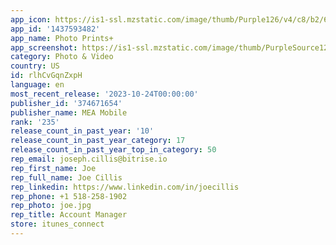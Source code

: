 ```yaml
---
app_icon: https://is1-ssl.mzstatic.com/image/thumb/Purple126/v4/c8/b2/63/c8b26391-978f-d6fc-212a-a7be6d94d360/AppIcon-PhotoPrintsPlus-0-0-1x_U007emarketing-0-7-0-sRGB-85-220.png/1024x1024bb.png
app_id: '1437593482'
app_name: Photo Prints+
app_screenshot: https://is1-ssl.mzstatic.com/image/thumb/PurpleSource126/v4/55/86/83/5586837e-ae0a-23ba-8f79-3ff8265589f2/aa6dd720-aa99-4e75-9770-349976b67dce_20843_Photo_Prints_Plus_Storeshots_iOS_iPhoneX_1.jpg/1242x2688bb.png
category: Photo & Video
country: US
id: rlhCvGqnZxpH
language: en
most_recent_release: '2023-10-24T00:00:00'
publisher_id: '374671654'
publisher_name: MEA Mobile
rank: '235'
release_count_in_past_year: '10'
release_count_in_past_year_category: 17
release_count_in_past_year_top_in_category: 50
rep_email: joseph.cillis@bitrise.io
rep_first_name: Joe
rep_full_name: Joe Cillis
rep_linkedin: https://www.linkedin.com/in/joecillis
rep_phone: +1 518-258-1902
rep_photo: joe.jpg
rep_title: Account Manager
store: itunes_connect
---
```

